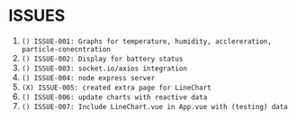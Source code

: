 # ISSUES

1. `() ISSUE-001: Graphs for temperature, humidity, acclereration, particle-conecntration `
1. `() ISSUE-002: Display for battery status`
1. `() ISSUE-003: socket.io/axios integration`
1. `() ISSUE-004: node express server`
1. `(X) ISSUE-005: created extra page for LineChart`
1. `() ISSUE-006: update charts with reactive data`
1. `() ISSUE-007: Include LineChart.vue in App.vue with (testing) data`